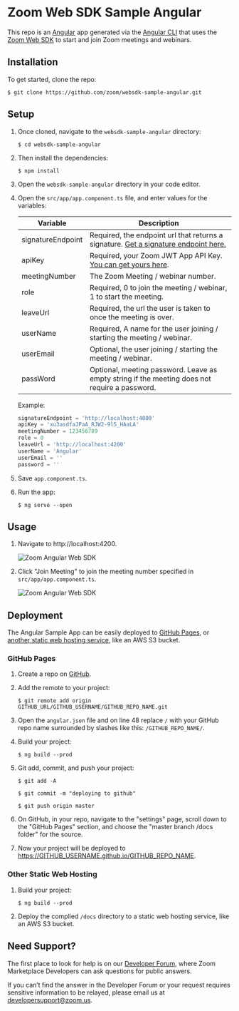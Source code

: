 # Zoom Web SDK Sample Angular

This repo is an [Angular](https://angular.io/) app generated via the [Angular CLI](https://cli.angular.io/) that uses the [Zoom Web SDK](https://marketplace.zoom.us/docs/sdk/native-sdks/web) to start and join Zoom meetings and webinars.

## Installation

To get started, clone the repo:

`$ git clone https://github.com/zoom/websdk-sample-angular.git`

## Setup

1. Once cloned, navigate to the `websdk-sample-angular` directory:

   `$ cd websdk-sample-angular`

1. Then install the dependencies:

   `$ npm install`

1. Open the `websdk-sample-angular` directory in your code editor.

1. Open the `src/app/app.component.ts` file, and enter values for the variables:

   | Variable                   | Description |
   | -----------------------|-------------|
   | signatureEndpoint          | Required, the endpoint url that returns a signature. [Get a signature endpoint here.](https://github.com/zoom/websdk-sample-signature-node.js) |
   | apiKey                   | Required, your Zoom JWT App API Key. [You can get yours here](https://marketplace.zoom.us/develop/create). |
   | meetingNumber                   | The Zoom Meeting / webinar number. |
   | role                   | Required, 0 to join the meeting / webinar, 1 to start the meeting. |
   | leaveUrl                   | Required, the url the user is taken to once the meeting is over. |
   | userName                   | Required, A name for the user joining / starting the meeting / webinar. |
   | userEmail                   | Optional, the user joining / starting the meeting / webinar. |
   | passWord                   | Optional, meeting password. Leave as empty string if the meeting does not require a password. |

   Example:

   ```js
   signatureEndpoint = 'http://localhost:4000'
   apiKey = 'xu3asdfaJPaA_RJW2-9l5_HAaLA'
   meetingNumber = 123456789
   role = 0
   leaveUrl = 'http://localhost:4200'
   userName = 'Angular'
   userEmail = ''
   password = ''
   ```

1. Save `app.component.ts`.

1. Run the app:

   `$ ng serve --open`

<!-- Deploy signature or run locally -->

<!-- Deploy the signature generator to Heroku:

[![Deploy](https://www.herokucdn.com/deploy/button.svg)](https://heroku.com/deploy?template=https://github.com/zoom/websdk-sample-signature-node.js) -->

## Usage

1. Navigate to http://localhost:4200.

   ![Zoom Angular Web SDK](https://s3.amazonaws.com/user-content.stoplight.io/19808/1583789057929)

1. Click "Join Meeting" to join the meeting number specified in `src/app/app.component.ts`.

   ![Zoom Angular Web SDK](https://s3.amazonaws.com/user-content.stoplight.io/19808/1583789069218)

## Deployment

The Angular Sample App can be easily deployed to [GitHub Pages](gitHub-pages), or [another static web hosting service](other-static-web-hosting), like an AWS S3 bucket.

### GitHub Pages

1. Create a repo on [GitHub](https://github.com).

1. Add the remote to your project:

   `$ git remote add origin GITHUB_URL/GITHUB_USERNAME/GITHUB_REPO_NAME.git`

1. Open the `angular.json` file and on line 48 replace `/` with your GitHub repo name surrounded by slashes like this: `/GITHUB_REPO_NAME/`.

1. Build your project:

   `$ ng build --prod`

1. Git add, commit, and push your project:

   `$ git add -A`

   `$ git commit -m "deploying to github"`

   `$ git push origin master`

1. On GitHub, in your repo, navigate to the "settings" page, scroll down to the "GitHub Pages" section, and choose the "master branch /docs folder" for the source.

1. Now your project will be deployed to https://GITHUB_USERNAME.github.io/GITHUB_REPO_NAME.

### Other Static Web Hosting

1. Build your project:

   `$ ng build --prod`

1. Deploy the complied `/docs` directory to a static web hosting service, like an AWS S3 bucket.

## Need Support?

The first place to look for help is on our [Developer Forum](https://devforum.zoom.us/), where Zoom Marketplace Developers can ask questions for public answers.

If you can’t find the answer in the Developer Forum or your request requires sensitive information to be relayed, please email us at developersupport@zoom.us.
